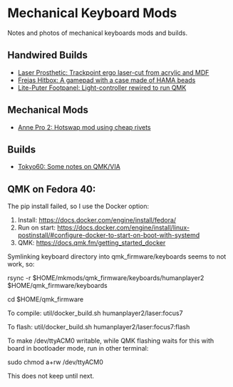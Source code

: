 # Mechanical Keyboard Mods

Notes and photos of mechanical keyboards mods and builds.

## Handwired Builds
- [Laser Prosthetic: Trackpoint ergo laser-cut from acrylic and MDF](LaserProsthetic/README.md)
- [Frejas Hitbox: A gamepad with a case made of HAMA beads](FrejasHitbox/README.md)
- [Lite-Puter Footpanel: Light-controller rewired to run QMK](LitePuter/README.md)

## Mechanical Mods
- [Anne Pro 2: Hotswap mod using cheap rivets](AnnePro2/README.md)

## Builds
- [Tokyo60: Some notes on QMK/VIA](Tokyo60/README.md)


## QMK on Fedora 40:
The pip install failed, so I use the Docker option:

1. Install: https://docs.docker.com/engine/install/fedora/
2. Run on start: https://docs.docker.com/engine/install/linux-postinstall/#configure-docker-to-start-on-boot-with-systemd
3. QMK: https://docs.qmk.fm/getting_started_docker

Symlinking keyboard directory into qmk_firmware/keyboards seems to not work, so:

rsync -r $HOME/mkmods/qmk_firmware/keyboards/humanplayer2 $HOME/qmk_firmware/keyboards

cd $HOME/qmk_firmware

To compile:
util/docker_build.sh humanplayer2/laser:focus7

To flash:
util/docker_build.sh humanplayer2/laser:focus7:flash

To make /dev/ttyACM0 writable, while QMK flashing waits for this with board in bootloader mode, run in other terminal:

sudo chmod a+rw /dev/ttyACM0

This does not keep until next.

